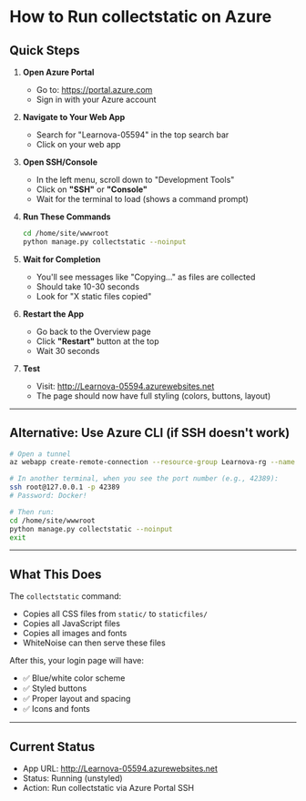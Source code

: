 # How to Run collectstatic on Azure

## Quick Steps

1. **Open Azure Portal**
   - Go to: https://portal.azure.com
   - Sign in with your Azure account

2. **Navigate to Your Web App**
   - Search for "Learnova-05594" in the top search bar
   - Click on your web app

3. **Open SSH/Console**
   - In the left menu, scroll down to "Development Tools"
   - Click on **"SSH"** or **"Console"**
   - Wait for the terminal to load (shows a command prompt)

4. **Run These Commands**
   ```bash
   cd /home/site/wwwroot
   python manage.py collectstatic --noinput
   ```

5. **Wait for Completion**
   - You'll see messages like "Copying..." as files are collected
   - Should take 10-30 seconds
   - Look for "X static files copied"

6. **Restart the App**
   - Go back to the Overview page
   - Click **"Restart"** button at the top
   - Wait 30 seconds

7. **Test**
   - Visit: http://Learnova-05594.azurewebsites.net
   - The page should now have full styling (colors, buttons, layout)

---

## Alternative: Use Azure CLI (if SSH doesn't work)

```bash
# Open a tunnel
az webapp create-remote-connection --resource-group Learnova-rg --name Learnova-05594

# In another terminal, when you see the port number (e.g., 42389):
ssh root@127.0.0.1 -p 42389
# Password: Docker!

# Then run:
cd /home/site/wwwroot
python manage.py collectstatic --noinput
exit
```

---

## What This Does

The `collectstatic` command:
- Copies all CSS files from `static/` to `staticfiles/`
- Copies all JavaScript files
- Copies all images and fonts
- WhiteNoise can then serve these files

After this, your login page will have:
- ✅ Blue/white color scheme
- ✅ Styled buttons
- ✅ Proper layout and spacing
- ✅ Icons and fonts

---

## Current Status

- App URL: http://Learnova-05594.azurewebsites.net
- Status: Running (unstyled)
- Action: Run collectstatic via Azure Portal SSH
